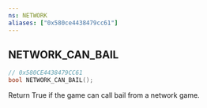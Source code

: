 ```yaml
---
ns: NETWORK
aliases: ["0x580ce4438479cc61"]
---
```

## NETWORK_CAN_BAIL

```c
// 0x580CE4438479CC61
bool NETWORK_CAN_BAIL();
```

Return True if the game can call bail from a network game.

